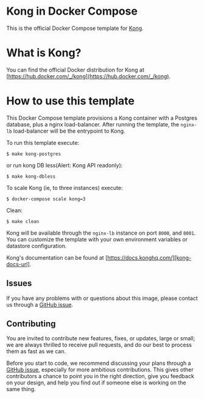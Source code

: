 # Kong in Docker Compose

This is the official Docker Compose template for [Kong][kong-site-url].

# What is Kong?

You can find the official Docker distribution for Kong at [https://hub.docker.com/_/kong](https://hub.docker.com/_/kong).

# How to use this template

This Docker Compose template provisions a Kong container with a Postgres database, plus a nginx load-balancer. After running the template, the `nginx-lb` load-balancer will be the entrypoint to Kong.

To run this template execute:

```shell
$ make kong-postgres
```

or run kong DB less(Alert: Kong API readonly):

```shell
$ make kong-dbless
```

To scale Kong (ie, to three instances) execute:

```shell
$ docker-compose scale kong=3
```

Clean:

```shell
$ make clean
```

Kong will be available through the `nginx-lb` instance on port `8000`, and `8001`. You can customize the template with your own environment variables or datastore configuration.

Kong's documentation can be found at [https://docs.konghq.com/][kong-docs-url].

## Issues

If you have any problems with or questions about this image, please contact us through a [GitHub issue][github-new-issue].

## Contributing

You are invited to contribute new features, fixes, or updates, large or small; we are always thrilled to receive pull requests, and do our best to process them as fast as we can.

Before you start to code, we recommend discussing your plans through a [GitHub issue][github-new-issue], especially for more ambitious contributions. This gives other contributors a chance to point you in the right direction, give you feedback on your design, and help you find out if someone else is working on the same thing.

[kong-site-url]: https://konghq.com/
[kong-docs-url]: https://docs.konghq.com/
[github-new-issue]: https://github.com/Kong/docker-kong/issues/new
